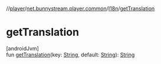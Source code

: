 //[player](../../../index.md)/[net.bunnystream.player.common](../index.md)/[I18n](index.md)/[getTranslation](get-translation.md)

# getTranslation

[androidJvm]\
fun [getTranslation](get-translation.md)(key: [String](https://kotlinlang.org/api/latest/jvm/stdlib/kotlin-stdlib/kotlin/-string/index.html), default: [String](https://kotlinlang.org/api/latest/jvm/stdlib/kotlin-stdlib/kotlin/-string/index.html)): [String](https://kotlinlang.org/api/latest/jvm/stdlib/kotlin-stdlib/kotlin/-string/index.html)
